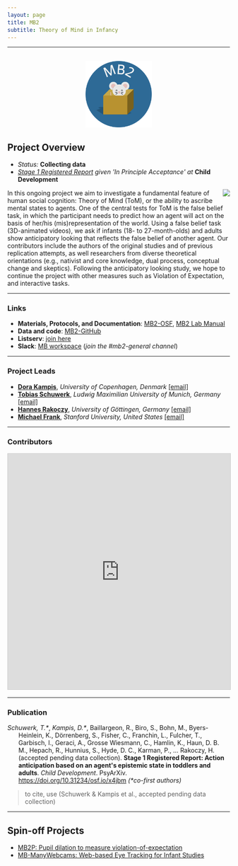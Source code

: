 ```yaml
---
layout: page
title: MB2
subtitle: Theory of Mind in Infancy
---
```


***

<div class="container">
  <div class="row justify-content-around">
    <div class="col-lg-4" align="center">
      <br>
      <img src="/assets/img/MB2_logo.png" width="150">
    </div>
    <div class="col-lg-8" align="left">
      <h2>Project Overview</h2>
      <ul>
        <li><i>Status:</i> <b>Collecting data</b></li>
        <li><i><a href="https://doi.org/10.31234/osf.io/x4jbm" target="_blank">Stage 1 Registered Report</a> given 'In Principle Acceptance' at</i> <b>Child Development</b></li>
      </ul>
    </div>
  </div>
</div>


<p><img style="float: right;" src="/assets/img/MB2_design300px.png"> 
In this ongoing project we aim to investigate a fundamental feature of human social cognition: Theory of Mind (ToM), or the ability to ascribe mental states to agents. One of the central tests for ToM is the false belief task, in which the participant needs to predict how an agent will act on the basis of her/his (mis)representation of the world. Using a false belief task (3D-animated videos), we ask if infants (18- to 27-month-olds) and adults show anticipatory looking that reflects the false belief of another agent. Our contributors include the authors of the original studies and of previous replication attempts, as well researchers from diverse theoretical orientations (e.g., nativist and core knowledge, dual process, conceptual change and skeptics). Following the anticipatory looking study, we hope to continue the project with other measures such as Violation of Expectation, and interactive tasks.</p>


***
### Links
* **Materials, Protocols, and Documentation**: [MB2-OSF](https://osf.io/jmuvd/), [MB2 Lab Manual](https://docs.google.com/document/d/1xAw_EbmvRl1Rj3iAVASazyb4HPxoECfvKaf_7zfFi0o/edit?usp=sharing)
* **Data and code**: [MB2-GitHub](https://github.com/manybabies/mb2-analysis)
* **Listserv**: [join here](https://groups.google.com/a/manybabies.org/g/mb2-list)
* **Slack**: [MB workspace](https://join.slack.com/t/manybabies/shared_invite/zt-1frvx4ulh-b7ge7X6DY8Yl4HgBW1xBXQ) (*join the #mb2-general channel*)


***
### Project Leads
* [**Dora Kampis**](https://psychology.ku.dk/staff/academic_staff/?pure=en%2Fpersons%2Fdora-kampis(94aa17eb-739f-486e-a280-4a76aa4d38a7).html), *University of Copenhagen, Denmark* [[email]](mailto:dk@psy.ku.dk)
* [**Tobias Schuwerk**](https://www.en.cas.uni-muenchen.de/rir/junior_rir/previous_junior_rir/schuhwerk_tobias/index.html), *Ludwig Maximilian University of Munich, Germany* [[email]](mailto:Tobias.Schuwerk@psy.lmu.de)
* [**Hannes Rakoczy**](https://www.psych.uni-goettingen.de/en/development/team/rakoczy-hannes), *University of Göttingen, Germany* [[email]](mailto:hrakocz@uni-goettingen.de)
* [**Michael Frank**](https://web.stanford.edu/~mcfrank/), *Stanford University, United States* [[email]](mcfrank@stanford.edu)


***
### Contributors

<iframe class="airtable-embed" src="https://airtable.com/embed/appRoqMKzcK3NsXt4/shryxrHCFp88zIuHJ?backgroundColor=blueDusty&viewControls=on" frameborder="0" onmousewheel="" width="100%" height="533" style="background: transparent; border: 1px solid #ccc;"></iframe>

***
### Publication

<p style="padding-left: 25px; text-indent: -25px"><i>Schuwerk, T.*</i>, <i>Kampis, D.*</i>, Baillargeon, R., Biro, S., Bohn, M., Byers-Heinlein, K., Dörrenberg, S., Fisher, C., Franchin, L., Fulcher, T., Garbisch, I., Geraci, A., Grosse Wiesmann, C., Hamlin, K., Haun, D. B. M., Hepach, R., Hunnius, S., Hyde, D. C., Karman, P., … Rakoczy, H. (accepted pending data collection). <b>Stage 1 Registered Report: Action anticipation based on an agent's epistemic state in toddlers and adults</b>. <i>Child Development</i>. PsyArXiv. <a href="https://doi.org/10.31234/osf.io/x4jbm" target="_blank">https://doi.org/10.31234/osf.io/x4jbm</a> <i>(*co-first authors)</i></p>

> to cite, use (Schuwerk & Kampis et al., accepted pending data collection)


***
## Spin-off Projects
* [MB2P: Pupil dilation to measure violation-of-expectation]({{site.baseurl}}/MB2P/)
* [MB-ManyWebcams: Web-based Eye Tracking for Infant Studies]({{site.baseurl}}/MB-ManyWebcams/)
